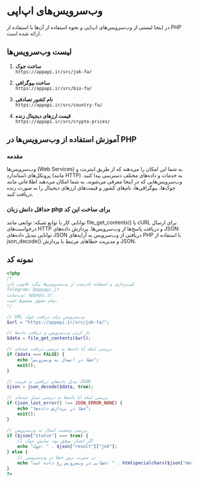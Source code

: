 # وب‌سرویس‌های اپ‌اپی

در اینجا لیستی از وب‌سرویس‌های اپ‌اپی و نحوه استفاده از آن‌ها با استفاده از PHP ارائه شده است.

## لیست وب‌سرویس‌ها

1. **ساخت جوک**  
   `https://appapi.ir/src/jok-fa/`

2. **ساخت بیوگرافی**  
   `https://appapi.ir/src/bio-fa/`

3. **نام کشور تصادفی**  
   `https://appapi.ir/src/country-fa/`

4. **قیمت ارزهای دیجیتال زنده**  
   `https://appapi.ir/src/crypto-prices/`

## آموزش استفاده از وب‌سرویس‌ها در PHP
### مقدمه
وب‌سرویس‌ها (Web Services) به شما این امکان را می‌دهند که از طریق اینترنت و پروتکل‌های استاندارد (مانند HTTP) به خدمات و داده‌های مختلف دسترسی پیدا کنید. وب‌سرویس‌هایی که در اینجا معرفی می‌شوند، به شما امکان می‌دهند اطلاعاتی مانند جوک‌ها، بیوگرافی‌ها، نام‌های کشور و قیمت‌های ارزهای دیجیتال را به صورت زنده دریافت کنید.

### حداقل دانش زبان php برای ساخت این کد
توانایی کار با توابع شبکه: توابعی مانند file_get_contents() یا cURL برای ارسال درخواست‌های HTTP و دریافت پاسخ‌ها از وب‌سرویس‌ها.
پردازش داده‌های JSON: توانایی تبدیل داده‌های JSON دریافتی از وب‌سرویس به آرایه‌های PHP با استفاده از json_decode() و مدیریت خطاهای مرتبط با پردازش JSON.


## نمونه کد

```php
<?php
/*
کپی‌برداری و استفاده نادرست از وب‌سرویس‌ها پیگرد قانونی دارد
Telegram: @appapi_ir
وب‌سایت: appapi.ir
تمام حقوق محفوظ است.
*/

// URL وب‌سرویس برای دریافت جوک
$url = "https://appapi.ir/src/jok-fa/";

// باز کردن وب‌سرویس و دریافت داده‌ها
$data = file_get_contents($url);

// بررسی اینکه آیا داده‌ها به درستی دریافت شده‌اند
if ($data === FALSE) {
    echo "خطا در اتصال به وب‌سرویس";
    exit();
}

// تبدیل داده‌های دریافتی به فرمت JSON
$json = json_decode($data, true);

// بررسی اینکه آیا داده‌ها به درستی تبدیل شده‌اند
if (json_last_error() !== JSON_ERROR_NONE) {
    echo "خطا در پردازش داده‌ها";
    exit();
}

// بررسی وضعیت اتصال به وب‌سرویس
if ($json["status"] === true) {
    // اگر اتصال موفق بود، نمایش جوک
    echo "جوک: " . $json["result"]["jok"];
} else {
    // در صورت بروز خطا در وب‌سرویس
    echo "خطایی در وب‌سرویس رخ داده است: " . htmlspecialchars($json["message"]);
}
?>
